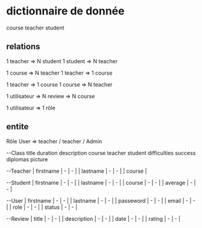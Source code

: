 # dictionnaire de donnée

course
teacher
student

## relations

1 teacher => N student
1 student => N teacher

1 course => N teacher
1 teacher => 1 course

1 teacher => 1 course
1 course => N teacher

1 utilisateur => N review => N course

1 utilisateur => 1 rôle

## entite

Rôle User => teacher / teacher / Admin

--Class
title
duration
description
course
teacher
student
difficulties
success
diplomas
picture

--Teacher
| firstname | - | - |
| lastname | - | - |
| course |

--Student
| firstname | - | - |
| lastname | - | - |
| course | - | - |
| average | - | - |

--User
| firstname | - | - |
| lastname | - | - |
| passeword | - | - |
| email | - | - |
| role | - | - |
| status | - | - |

--Review
| title | - | - |
| description | - | - |
| date | - | - |
| rating | - | - |
